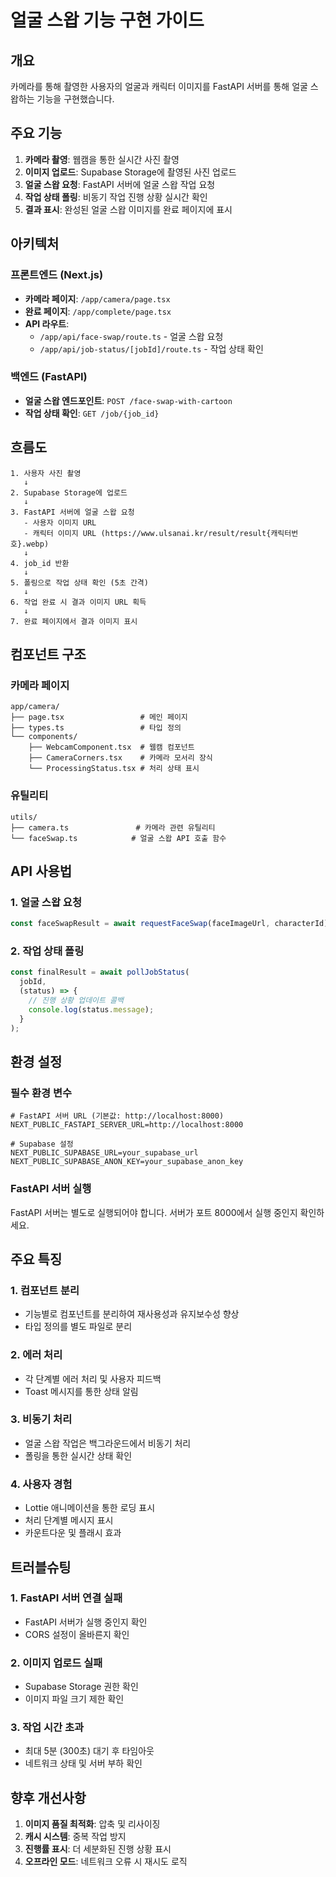 # 얼굴 스왑 기능 구현 가이드

## 개요
카메라를 통해 촬영한 사용자의 얼굴과 캐릭터 이미지를 FastAPI 서버를 통해 얼굴 스왑하는 기능을 구현했습니다.

## 주요 기능
1. **카메라 촬영**: 웹캠을 통한 실시간 사진 촬영
2. **이미지 업로드**: Supabase Storage에 촬영된 사진 업로드
3. **얼굴 스왑 요청**: FastAPI 서버에 얼굴 스왑 작업 요청
4. **작업 상태 폴링**: 비동기 작업 진행 상황 실시간 확인
5. **결과 표시**: 완성된 얼굴 스왑 이미지를 완료 페이지에 표시

## 아키텍처

### 프론트엔드 (Next.js)
- **카메라 페이지**: `/app/camera/page.tsx`
- **완료 페이지**: `/app/complete/page.tsx`
- **API 라우트**: 
  - `/app/api/face-swap/route.ts` - 얼굴 스왑 요청
  - `/app/api/job-status/[jobId]/route.ts` - 작업 상태 확인

### 백엔드 (FastAPI)
- **얼굴 스왑 엔드포인트**: `POST /face-swap-with-cartoon`
- **작업 상태 확인**: `GET /job/{job_id}`

## 흐름도

```
1. 사용자 사진 촬영
   ↓
2. Supabase Storage에 업로드
   ↓
3. FastAPI 서버에 얼굴 스왑 요청
   - 사용자 이미지 URL
   - 캐릭터 이미지 URL (https://www.ulsanai.kr/result/result{캐릭터번호}.webp)
   ↓
4. job_id 반환
   ↓
5. 폴링으로 작업 상태 확인 (5초 간격)
   ↓
6. 작업 완료 시 결과 이미지 URL 획득
   ↓
7. 완료 페이지에서 결과 이미지 표시
```

## 컴포넌트 구조

### 카메라 페이지
```
app/camera/
├── page.tsx                 # 메인 페이지
├── types.ts                 # 타입 정의
└── components/
    ├── WebcamComponent.tsx  # 웹캠 컴포넌트
    ├── CameraCorners.tsx    # 카메라 모서리 장식
    └── ProcessingStatus.tsx # 처리 상태 표시
```

### 유틸리티
```
utils/
├── camera.ts               # 카메라 관련 유틸리티
└── faceSwap.ts            # 얼굴 스왑 API 호출 함수
```

## API 사용법

### 1. 얼굴 스왑 요청
```typescript
const faceSwapResult = await requestFaceSwap(faceImageUrl, characterId);
```

### 2. 작업 상태 폴링
```typescript
const finalResult = await pollJobStatus(
  jobId,
  (status) => {
    // 진행 상황 업데이트 콜백
    console.log(status.message);
  }
);
```

## 환경 설정

### 필수 환경 변수
```env
# FastAPI 서버 URL (기본값: http://localhost:8000)
NEXT_PUBLIC_FASTAPI_SERVER_URL=http://localhost:8000

# Supabase 설정
NEXT_PUBLIC_SUPABASE_URL=your_supabase_url
NEXT_PUBLIC_SUPABASE_ANON_KEY=your_supabase_anon_key
```

### FastAPI 서버 실행
FastAPI 서버는 별도로 실행되어야 합니다. 서버가 포트 8000에서 실행 중인지 확인하세요.

## 주요 특징

### 1. 컴포넌트 분리
- 기능별로 컴포넌트를 분리하여 재사용성과 유지보수성 향상
- 타입 정의를 별도 파일로 분리

### 2. 에러 처리
- 각 단계별 에러 처리 및 사용자 피드백
- Toast 메시지를 통한 상태 알림

### 3. 비동기 처리
- 얼굴 스왑 작업은 백그라운드에서 비동기 처리
- 폴링을 통한 실시간 상태 확인

### 4. 사용자 경험
- Lottie 애니메이션을 통한 로딩 표시
- 처리 단계별 메시지 표시
- 카운트다운 및 플래시 효과

## 트러블슈팅

### 1. FastAPI 서버 연결 실패
- FastAPI 서버가 실행 중인지 확인
- CORS 설정이 올바른지 확인

### 2. 이미지 업로드 실패
- Supabase Storage 권한 확인
- 이미지 파일 크기 제한 확인

### 3. 작업 시간 초과
- 최대 5분 (300초) 대기 후 타임아웃
- 네트워크 상태 및 서버 부하 확인

## 향후 개선사항

1. **이미지 품질 최적화**: 압축 및 리사이징
2. **캐시 시스템**: 중복 작업 방지
3. **진행률 표시**: 더 세분화된 진행 상황 표시
4. **오프라인 모드**: 네트워크 오류 시 재시도 로직 